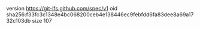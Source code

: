 version https://git-lfs.github.com/spec/v1
oid sha256:f33fc3c1348e4bc068200ceb4e138446ec9febfdd6fa83dee8a69a1732c103db
size 107
